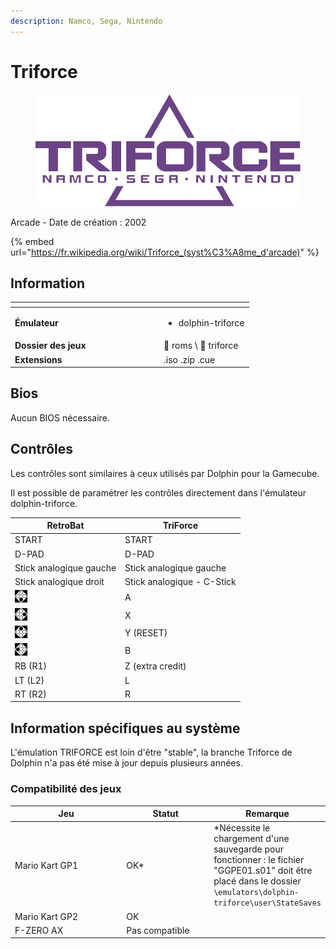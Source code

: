 ```yaml
---
description: Namco, Sega, Nintendo
---
```


# Triforce

<div align="left">

<figure><picture><source srcset="https://raw.githubusercontent.com/fabricecaruso/es-theme-carbon/91d85c7849cc550b0cac4e75cb8e0923d3b61b5e/art/logos/triforce-w.svg" media="(prefers-color-scheme: dark)"><img src="https://raw.githubusercontent.com/fabricecaruso/es-theme-carbon/52ff37c9e265587d006945a2ba695b5a962b3a3d/art/logos/triforce.svg" alt=""></picture><figcaption></figcaption></figure>

</div>

Arcade - Date de création : 2002

{% embed url="https://fr.wikipedia.org/wiki/Triforce_(syst%C3%A8me_d'arcade)" %}

## Information

<table data-header-hidden><thead><tr><th width="224"></th><th></th></tr></thead><tbody><tr><td><strong>Émulateur</strong></td><td><ul><li>dolphin-triforce</li></ul></td></tr><tr><td><strong>Dossier des jeux</strong></td><td><span data-gb-custom-inline data-tag="emoji" data-code="1f4c2">📂</span> roms \ <span data-gb-custom-inline data-tag="emoji" data-code="1f4c2">📂</span> triforce</td></tr><tr><td><strong>Extensions</strong></td><td>.iso .zip .cue</td></tr></tbody></table>

## Bios

Aucun BIOS nécessaire.

## Contrôles

Les contrôles sont similaires à ceux utilisés par Dolphin pour la Gamecube.

Il est possible de paramétrer les contrôles directement dans l'émulateur dolphin-triforce.

| RetroBat                                                                           | TriForce                     |
| ---------------------------------------------------------------------------------- | ---------------------------- |
| START                                                                              | START                        |
| D-PAD                                                                              | D-PAD                        |
| Stick analogique gauche                                                            | Stick analogique gauche      |
| Stick analogique droit                                                             | Stick analogique  - C-Stick  |
| ![A](<../../../../.gitbook/assets/image (19).png>)                                 | A                            |
| ![B](<../../../../.gitbook/assets/image (6).png>)                                  | X                            |
| <img src="../../../../.gitbook/assets/image (34).png" alt="" data-size="original"> | Y (RESET)                    |
| <img src="../../../../.gitbook/assets/image (32).png" alt="" data-size="line">     | B                            |
| RB (R1)                                                                            | Z (extra credit)             |
| LT (L2)                                                                            | L                            |
| RT (R2)                                                                            | R                            |

## Information spécifiques au système

L'émulation TRIFORCE est loin d'être "stable", la branche Triforce de Dolphin n'a pas été mise à jour depuis plusieurs années.

### Compatibilité des jeux

<table><thead><tr><th width="194">Jeu</th><th width="138.33333333333331">Statut</th><th>Remarque</th></tr></thead><tbody><tr><td>Mario Kart GP1</td><td>OK*</td><td>*Nécessite le chargement d'une sauvegarde pour fonctionner : le fichier "GGPE01.s01" doit être placé dans le dossier <code>\emulators\dolphin-triforce\user\StateSaves</code></td></tr><tr><td>Mario Kart GP2</td><td>OK</td><td></td></tr><tr><td>F-ZERO AX</td><td>Pas compatible</td><td></td></tr></tbody></table>

